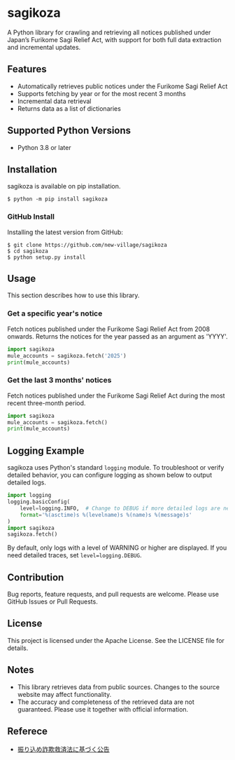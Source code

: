 # sagikoza
A Python library for crawling and retrieving all notices published under Japan’s Furikome Sagi Relief Act, with support for both full data extraction and incremental updates.

## Features
- Automatically retrieves public notices under the Furikome Sagi Relief Act
- Supports fetching by year or for the most recent 3 months
- Incremental data retrieval
- Returns data as a list of dictionaries

## Supported Python Versions
- Python 3.8 or later

## Installation
sagikoza is available on pip installation.
```shell
$ python -m pip install sagikoza
```

### GitHub Install
Installing the latest version from GitHub:
```shell
$ git clone https://github.com/new-village/sagikoza
$ cd sagikoza
$ python setup.py install
```

## Usage
This section describes how to use this library.

### Get a specific year's notice
Fetch notices published under the Furikome Sagi Relief Act from 2008 onwards. Returns the notices for the year passed as an argument as 'YYYY'.
```python
import sagikoza
mule_accounts = sagikoza.fetch('2025')
print(mule_accounts)
```

### Get the last 3 months' notices
Fetch notices published under the Furikome Sagi Relief Act during the most recent three-month period.
```python
import sagikoza
mule_accounts = sagikoza.fetch()
print(mule_accounts)
```

## Logging Example
sagikoza uses Python's standard `logging` module. To troubleshoot or verify detailed behavior, you can configure logging as shown below to output detailed logs.

```python
import logging
logging.basicConfig(
    level=logging.INFO,  # Change to DEBUG if more detailed logs are needed
    format='%(asctime)s %(levelname)s %(name)s %(message)s'
)
import sagikoza
sagikoza.fetch()
```
By default, only logs with a level of WARNING or higher are displayed. If you need detailed traces, set `level=logging.DEBUG`.

## Contribution
Bug reports, feature requests, and pull requests are welcome. Please use GitHub Issues or Pull Requests.

## License
This project is licensed under the Apache License. See the LICENSE file for details.

## Notes
- This library retrieves data from public sources. Changes to the source website may affect functionality.
- The accuracy and completeness of the retrieved data are not guaranteed. Please use it together with official information.

## Referece
* [振り込め詐欺救済法に基づく公告](https://furikomesagi.dic.go.jp/index.php)

